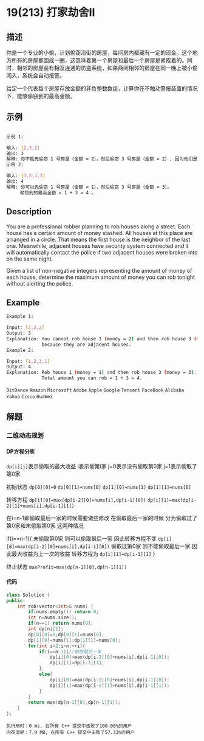 # 19(213) 打家劫舍Ⅱ

## 描述

你是一个专业的小偷，计划偷窃沿街的房屋，每间房内都藏有一定的现金。这个地方所有的房屋都围成一圈，这意味着第一个房屋和最后一个房屋是紧挨着的。同时，相邻的房屋装有相互连通的防盗系统，如果两间相邻的房屋在同一晚上被小偷闯入，系统会自动报警。

给定一个代表每个房屋存放金额的非负整数数组，计算你在不触动警报装置的情况下，能够偷窃到的最高金额。


## 示例
```bash

示例 1:

输入: [2,3,2]
输出: 3
解释: 你不能先偷窃 1 号房屋（金额 = 2），然后偷窃 3 号房屋（金额 = 2）, 因为他们是相邻的。
示例 2:

输入: [1,2,3,1]
输出: 4
解释: 你可以先偷窃 1 号房屋（金额 = 1），然后偷窃 3 号房屋（金额 = 3）。
     偷窃到的最高金额 = 1 + 3 = 4 。

``` 

## Description

You are a professional robber planning to rob houses along a street. Each house has a certain amount of money stashed. All houses at this place are arranged in a circle. That means the first house is the neighbor of the last one. Meanwhile, adjacent houses have security system connected and it will automatically contact the police if two adjacent houses were broken into on the same night.

Given a list of non-negative integers representing the amount of money of each house, determine the maximum amount of money you can rob tonight without alerting the police.


## Example

```bash
Example 1:

Input: [2,3,2]
Output: 3
Explanation: You cannot rob house 1 (money = 2) and then rob house 3 (money = 2),
             because they are adjacent houses.
Example 2:

Input: [1,2,3,1]
Output: 4
Explanation: Rob house 1 (money = 1) and then rob house 3 (money = 3).
             Total amount you can rob = 1 + 3 = 4.

```

`BitDance` `Amazon` `Microsoft` `Adobe` `Apple` `Google` `Tencent` `FaceBook` `Alibaba` `Yahoo` `Cisco` `HuaWei`


## 解题

### 二维动态规划

#### DP方程分析

`dp[i][j]`表示偷取的最大收益 i表示偷第i家 j=0表示没有偷取第0家 j=1表示偷取了第0家

初始状态 `dp[0][0]=0` `dp[0][1]=nums[0]` `dp[1][0]=nums[1]` `dp[1][1]=nums[0]`

转移方程 `dp[i][0]=max(dp[i-2][0]+nums[i],dp[i-1][0])` `dp[i][1]=max(dp[i-2][1]+nums[i],dp[i-1][1])`

在i=n-1即偷取最后一家的时候需要做些修改 在偷取最后一家的时候 分为偷取过了第0家和未偷取第0家 这两种情况 

if(i==n-1){
    未偷取第0家 则可以偷取最后一家 因此转移方程不变 `dp[i][0]=max(dp[i-2][0]+nums[i],dp[i-1][0])`
    偷取过第0家 则不能偷取最后一家 因此最大收益为上一次的收益 转移方程为 `dp[i][1]=dp[i-1][1]` 
}

终止状态 `maxProfit=max(dp[n-1][0],dp[n-1][1])`

#### 代码

```C++
class Solution {
public:
    int rob(vector<int>& nums) {
        if(nums.empty()) return 0;
        int n=nums.size();
        if(n==1) return nums[0];
        int dp[n][2];
        dp[0][0]=0;dp[0][1]=nums[0];
        dp[1][0]=nums[1];dp[1][1]=nums[0];
        for(int i=2;i<n;++i){
            if(i==n-1){//偷取最后一家
                dp[i][0]=max(dp[i-2][0]+nums[i],dp[i-1][0]);
                dp[i][1]=dp[i-1][1];
            }
            else{
                dp[i][0]=max(dp[i-2][0]+nums[i],dp[i-1][0]);
                dp[i][1]=max(dp[i-2][1]+nums[i],dp[i-1][1]);
            }
        }
        return max(dp[n-1][0],dp[n-1][1]);
    }
};
```

```
执行用时：0 ms, 在所有 C++ 提交中击败了100.00%的用户
内存消耗：7.9 MB, 在所有 C++ 提交中击败了57.33%的用户
```